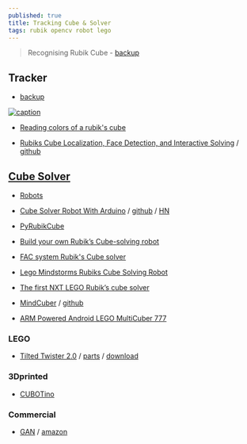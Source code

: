 ```yaml
---
published: true
title: Tracking Cube & Solver
tags: rubik opencv robot lego
---
```

> Recognising Rubik Cube - [backup](https://github.com/yduf/ruby-kube)

## Tracker
 - [backup](https://github.com/yduf/ruby-kube)

[![caption](https://img.youtube.com/vi/VaW1dmqRE0o/0.jpg)](https://www.youtube.com/watch?v=VaW1dmqRE0o)

- [Reading colors of a rubik's cube](https://stackoverflow.com/questions/25563751/reading-colors-of-a-rubiks-cube-using-opencv)

- [Rubiks Cube Localization, Face Detection, and Interactive Solving](http://cs231n.stanford.edu/reports/2015/pdfs/jaykevin_final.pdf) / [github](https://github.com/jayhack/ConvCube)


## [Cube Solver](https://medium.com/@brad.hodkinson2/writing-code-to-solve-a-rubiks-cube-7bf9c08de01f)

- [Robots](https://ruwix.com/the-rubiks-cube/lego-rubiks-cube-robots-rubot2/)

- [Cube Solver Robot With Arduino](https://www.instructables.com/Cool-Cube-Solver-Robot-With-Arduino/) / [github](https://github.com/AndreaFavero71/CUBOTino_base_version) / [HN](https://news.ycombinator.com/item?id=38334784)

- [PyRubikCube](https://sourceforge.net/p/pyrubikcube/code/HEAD/tree/cubesolver/) 
- [Build your own Rubik’s Cube-solving robot](https://deviceguru.com/build-your-own-rubiks-cube-solving-robot/)
- [FAC system Rubik's Cube solver](https://blog.zok.pw/hacking/2015/08/18/fac-rubik-solver/)
- [Lego Mindstorms Rubiks Cube Solving Robot](https://www.youtube.com/watch?v=uWkZ51yxvis)
- [The first NXT LEGO Rubik’s cube solver](https://robotics.benedettelli.com/lego-rubik-cube-solver/)
- [MindCuber](http://mindcuber.com/) / [github](https://github.com/dlech/MindCuberNXT)

- [ARM Powered Android LEGO MultiCuber 777](https://www.youtube.com/watch?v=b5b9BIBuOd4)

### LEGO
- [Tilted Twister 2.0](https://tiltedtwister.com/tiltedtwister2.html) / [parts](https://tiltedtwister.com/tt2partslist.html) / [download](https://tiltedtwister.com/tt2download.html)


### 3Dprinted
- [CUBOTino](https://www.instructables.com/CUBOTino-Autonomous-Small-3D-Printed-Rubiks-Cube-R/?utm_source=newsletter&utm_medium=email)

### Commercial

- [GAN](https://www.youtube.com/watch?v=ymOTs6P7Pzg) / [amazon](https://www.amazon.fr/product-reviews/B081CWHMNL/ref=acr_dp_hist_1?ie=UTF8&filterByStar=one_star&reviewerType=all_reviews#reviews-filter-bar)
